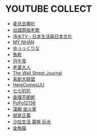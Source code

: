 YOUTUBE COLLECT
===============
- [麦总去哪吃](https://www.youtube.com/@MaiZong/videos)
- [台語原版老歌](https://www.youtube.com/watch?v=qwdO4n_A4Z4&list=PLE58060930329864A)
- [冷水TV・日本生活與日本文化](https://www.youtube.com/@reisuistudio/featured)
- [MỸ NHÂN](https://www.youtube.com/@mynhan7306/videos)
- [ゆっっくりな](https://www.youtube.com/@rina_yukkuri/videos)
- [魚乾](https://www.youtube.com/channel/UCpgt8SEyAy5tbr9BzVK8Lsg)
- [丹牛食](https://www.youtube.com/@dsfoodtour/videos)
- [老婆大人](https://www.youtube.com/@Wife-King/videos)
- [The Wall Street Journal](https://www.youtube.com/@wsj/videos)
- [喜剧大联盟](https://www.youtube.com/@SuperComedyLeague/videos)
- [HereComesUU](https://www.youtube.com/@herecomesuu/videos)
- [七七叭叭](https://www.youtube.com/@7788talk/videos)
- [查理不朗妮](https://www.youtube.com/@boniboni11011/videos)
- [PoPo12138](https://www.youtube.com/@popo12138)
- [藻蝦 坐火車](https://www.youtube.com/@Amanoshrimp0212/videos)
- [就是正義](https://www.youtube.com/@Mr.F2/videos)
- [沙拉生活 露營 玩水](https://www.youtube.com/@sara800114/videos)
- [金魚腦](https://www.youtube.com/@goldfishbrain/videos)
